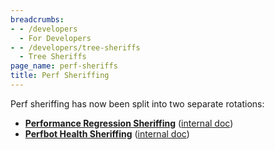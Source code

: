 ```yaml
---
breadcrumbs:
- - /developers
  - For Developers
- - /developers/tree-sheriffs
  - Tree Sheriffs
page_name: perf-sheriffs
title: Perf Sheriffing
---
```


Perf sheriffing has now been split into two separate rotations:

*   [**Performance Regression
            Sheriffing**](https://chromium.googlesource.com/chromium/src/+/refs/heads/main/docs/speed/perf_regression_sheriffing.md)
            ([internal
            doc](http://goto.google.com/chrome-perf-regression-sheriffing))
*   [**Perfbot Health
            Sheriffing**](https://chromium.googlesource.com/chromium/src/+/HEAD/docs/speed/bot_health_sheriffing/main.md)
            ([internal doc](http://goto.google.com/perf-bot-health-sheriffs))